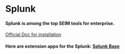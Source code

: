 # Splunk
#### Splunk is among the top SEIM tools for enterprise.
[Official Doc for installation](https://docs.splunk.com/Documentation/Splunk/8.1.2/SearchTutorial/InstallSplunk)

#### Here are  extension apps for the Splunk: [Splunk Base](https://splunkbase.splunk.com/)
